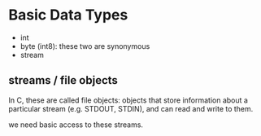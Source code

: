 # Basic Data Types

* int
* byte (int8): these two are synonymous
* stream


## streams / file objects

In C, these are called file objects: objects that store information
about a particular stream (e.g. STDOUT, STDIN), and can read and write
to them.

we need basic access to these streams.
